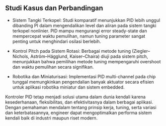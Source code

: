 ## Studi Kasus dan Perbandingan

- Sistem Tangki Terkopel:
  Studi komparatif menunjukkan PID lebih unggul dibanding PI dalam mengendalikan level dan aliran pada sistem tangki terkopel nonlinier. PID mampu mengurangi error steady-state dan mempercepat waktu pemulihan, namun tuning parameter sangat penting untuk menghindari osilasi berlebih.

- Kontrol Pitch pada Sistem Rotasi:
  Berbagai metode tuning (Ziegler–Nichols, Aström–Hägglund, Kaiser–Chaira) diuji pada sistem pitch, menunjukkan bahwa pemilihan metode tuning mempengaruhi overshoot dan waktu pemulihan secara signifikan.

- Robotika dan Miniaturisasi:
  Implementasi PID multi-channel pada chip tunggal memungkinkan pengendalian banyak aktuator secara efisien untuk aplikasi robotika miniatur dan sistem embedded.

Kontroler PID tetap menjadi solusi utama dalam dunia kendali karena kesederhanaan, fleksibilitas, dan efektivitasnya dalam berbagai aplikasi. Dengan pemahaman mendalam tentang prinsip kerja, tuning, serta variasi dan keterbatasannya, engineer dapat mengoptimalkan performa sistem kendali baik di industri maupun riset modern.

